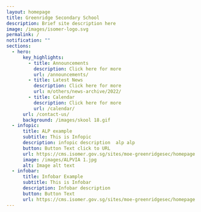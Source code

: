 ```yaml
---
layout: homepage
title: Greenridge Secondary School
description: Brief site description here
image: /images/isomer-logo.svg
permalink: /
notification: ""
sections:
  - hero:
      key_highlights:
        - title: Announcements
          description: Click here for more
          url: /announcements/
        - title: Latest News
          description: Click here for more
          url: m/others/news-archive/2022/
        - title: Calendar
          description: Click here for more
          url: /calendar/
      url: /contact-us/
      background: /images/skool 18.gif
  - infopic:
      title: ALP example
      subtitle: This is Infopic
      description: infopic description  alp alp
      button: Button Text click to URL
      url: https://cms.isomer.gov.sg/sites/moe-greenridgesec/homepage
      image: /images/ALPVIA 1.jpg
      alt: Image alt text
  - infobar:
      title: Infobar Example
      subtitle: This is Infobar
      description: Infobar description
      button: Button Text
      url: https://cms.isomer.gov.sg/sites/moe-greenridgesec/homepage
---
```

